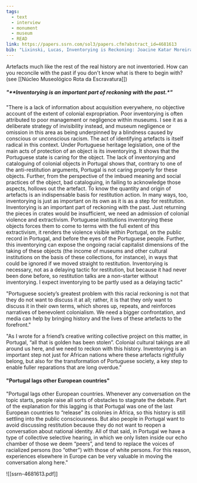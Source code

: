 ```yaml
---
tags:
  - text
  - interview
  - monument
  - museum
  - READ
link: https://papers.ssrn.com/sol3/papers.cfm?abstract_id=4681613
bib: "Lixinski, Lucas, Inventorying is Reckoning: Joacine Katar Moreira Talks to Lucas Lixinski (February 28, 2023). UNSW Law Research Paper No. 63, Available at SSRN: https://ssrn.com/abstract=4681613"
---
```

Artefacts much like the rest of the real history are not inventoried. How can you reconcile with the past if you don't know what is there to begin with? (see [[Núcleo Museológico Rota da Escravatura]])
##### "**Inventorying is an important part of reckoning with the past.*"

"There is a lack of information about acquisition everywhere, no objective account of the extent of colonial expropriation. Poor inventorying is often attributed to poor management or negligence within museums. I see it as a deliberate strategy of invisibility instead, and museum negligence or omission in this area as being underpinned by a blindness caused by conscious or unconscious racism. The act of identifying artefacts is itself radical in this context. Under Portuguese heritage legislation, one of the main acts of protection of an object is its inventorying. It shows that the Portuguese state is caring for the object. The lack of inventorying and cataloguing of colonial objects in Portugal shows that, contrary to one of the anti-restitution arguments, Portugal is not caring properly for these objects. Further, from the perspective of the imbued meaning and social practices of the object, bad cataloguing, in failing to acknowledge those aspects, hollows out the artefact. To know the quantity and origin of artefacts is an indispensable basis for restitution action. In many ways, too, inventorying is just as important on its own as it is as a step for restitution. Inventorying is an important part of reckoning with the past. Just returning the pieces in crates would be insufficient, we need an admission of colonial violence and extractivism. Portuguese institutions inventorying these objects forces them to come to terms with the full extent of this extractivism, it renders the violence visible within Portugal, on the public record in Portugal, and before the eyes of the Portuguese people. Further, this inventorying can expose the ongoing racial capitalist dimensions of the taking of these objects (the income of museums and other cultural institutions on the basis of these collections, for instance), in ways that could be ignored if we moved straight to restitution. Inventorying is necessary, not as a delaying tactic for restitution, but because it had never been done before, so restitution talks are a non-starter without inventorying. I expect inventorying to be partly used as a delaying tactic"

"Portuguese society’s greatest problem with this racial reckoning is not that they do not want to discuss it at all; rather, it is that they only want to discuss it in their own terms, which shores up, repeats, and reinforces narratives of benevolent colonialism. We need a bigger confrontation, and media can help by bringing history and the lives of these artefacts to the forefront."

"As I wrote for a friend’s creative writing collective project on this matter, in Portugal, “all that is golden has been stolen”. Colonial cultural takings are all around us here, and we need to reckon with this history. Inventorying is an important step not just for African nations where these artefacts rightfully belong, but also for the transformation of Portuguese society, a key step to enable fuller reparations that are long overdue."

#### "Portugal lags other European countries"

"Portugal lags other European countries. Whenever any conversation on the topic starts, people raise all sorts of obstacles to stagnate the debate. Part of the explanation for this lagging is that Portugal was one of the last European countries to “release” its colonies in Africa, so this history is still settling into the public consciousness. But also people in Portugal want to avoid discussing restitution because they do not want to reopen a conversation about national identity. All of that said, in Portugal we have a type of collective selective hearing, in which we only listen inside our echo chamber of those we deem “peers”, and tend to replace the voices of racialized persons (too “other”) with those of white persons. For this reason, experiences elsewhere in Europe can be very valuable in moving the conversation along here."


![[ssrn-4681613.pdf]]